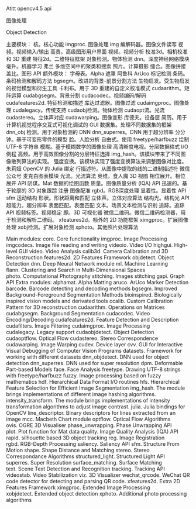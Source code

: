 Atitt opencv4.5 api

图像处理



Object Detection



主要模块：
核。核心功能
imgproc. 图像处理
img 编解码器。图像文件读写
视频。视频输入/输出
高贵。高级图形用户界面
视频。视频分析
校准3d。相机校准和 3D 重建
特征2d。二维特征框架
对象检测。物体检测
dnn。深度神经网络模块
毫升。机器学习
弗兰 多维空间中的聚类和搜索
照片。计算摄影
缝合。图像拼接
盖比。图形 API
额外模块：
字母表。Alpha 遮罩
阿鲁科 ArUco 标记检测
条码。条码检测和解码方法
bgsegm。改进的背景-前景分割方法
生物启发。受生物启发的视觉模型和衍生工具
卡利布。用于 3D 重建的自定义校准模式
cudaarithm。矩阵运算
cudabgsegm。背景分割
cudacodec。视频编码/解码
cudafeatures2d. 特征检测和描述
库达过滤器。图像过滤
cudaimgproc。图像处理
cudalegacy。传统支持
cudaobj检测。物体检测
cudaopt流。光流
cudastereo。立体声对应
cudawarping。图像变形
库德夫。设备层
简历。用于计算机视觉程序交互式可视化调试的 GUI
数据集。处理不同数据集的框架
dnn_obj 检测。用于对象检测的 DNN
dnn_superres。DNN 用于超分辨率
分分钟。基于可变形零件的模型
脸。人脸分析
自由式。使用 freetype/harfbuzz 绘制 UTF-8 字符串
模糊。基于模糊数学的图像处理
高清晰度电视。分层数据格式 I/O 例程
高频。用于高效图像分割的分层特征选择
img_hash。该模块带来了不同图像散列算法的实现。
强度变换。该模块实现了强度变换算法来调整图像对比度。
朱莉娅 OpenCV 的 Julia 绑定
行描述符。从图像中提取的线的二进制描述符
微信公众号 麦克白图表模块
光流。光流算法
奥维。食人魔 3D 视图
相位展开。相位展开 API
阴谋。Mat 数据的绘图函数
质量。图像质量分析 (IQA) API
迅速的。基于轮廓的 3D 对象跟踪
注册 图像配准
rgbd。RGB深度处理
显着性。显着性 API
sfm 运动结构
形状。形状距离和匹配
立体声。立体对应算法
结构光。结构光 API
超能力。超分辨率
表面匹配。表面匹配
文本。场景文本检测与识别
追踪。追踪 API
视频标签。视频稳定
即。3D 可视化器
微信二维码。微信二维码检测器，用于检测和解析二维码。
xfeatures2d。额外的 2D 功能框架
ximgproc。扩展图像处理
xobj检测。扩展对象检测
xphoto。其他照片处理算法

Main modules:
core. Core functionality
imgproc. Image Processing
imgcodecs. Image file reading and writing
videoio. Video I/O
highgui. High-level GUI
video. Video Analysis
calib3d. Camera Calibration and 3D Reconstruction
features2d. 2D Features Framework
objdetect. Object Detection
dnn. Deep Neural Network module
ml. Machine Learning
flann. Clustering and Search in Multi-Dimensional Spaces
photo. Computational Photography
stitching. Images stitching
gapi. Graph API
Extra modules:
alphamat. Alpha Matting
aruco. ArUco Marker Detection
barcode. Barcode detecting and decoding methods
bgsegm. Improved Background-Foreground Segmentation Methods
bioinspired. Biologically inspired vision models and derivated tools
ccalib. Custom Calibration Pattern for 3D reconstruction
cudaarithm. Operations on Matrices
cudabgsegm. Background Segmentation
cudacodec. Video Encoding/Decoding
cudafeatures2d. Feature Detection and Description
cudafilters. Image Filtering
cudaimgproc. Image Processing
cudalegacy. Legacy support
cudaobjdetect. Object Detection
cudaoptflow. Optical Flow
cudastereo. Stereo Correspondence
cudawarping. Image Warping
cudev. Device layer
cvv. GUI for Interactive Visual Debugging of Computer Vision Programs
datasets. Framework for working with different datasets
dnn_objdetect. DNN used for object detection
dnn_superres. DNN used for super resolution
dpm. Deformable Part-based Models
face. Face Analysis
freetype. Drawing UTF-8 strings with freetype/harfbuzz
fuzzy. Image processing based on fuzzy mathematics
hdf. Hierarchical Data Format I/O routines
hfs. Hierarchical Feature Selection for Efficient Image Segmentation
img_hash. The module brings implementations of different image hashing algorithms.
intensity_transform. The module brings implementations of intensity transformation algorithms to adjust image contrast.
julia. Julia bindings for OpenCV
line_descriptor. Binary descriptors for lines extracted from an image
mcc. Macbeth Chart module
optflow. Optical Flow Algorithms
ovis. OGRE 3D Visualiser
phase_unwrapping. Phase Unwrapping API
plot. Plot function for Mat data
quality. Image Quality Analysis (IQA) API
rapid. silhouette based 3D object tracking
reg. Image Registration
rgbd. RGB-Depth Processing
saliency. Saliency API
sfm. Structure From Motion
shape. Shape Distance and Matching
stereo. Stereo Correspondance Algorithms
structured_light. Structured Light API
superres. Super Resolution
surface_matching. Surface Matching
text. Scene Text Detection and Recognition
tracking. Tracking API
videostab. Video Stabilization
viz. 3D Visualizer
wechat_qrcode. WeChat QR code detector for detecting and parsing QR code.
xfeatures2d. Extra 2D Features Framework
ximgproc. Extended Image Processing
xobjdetect. Extended object detection
xphoto. Additional photo processing algorithms


